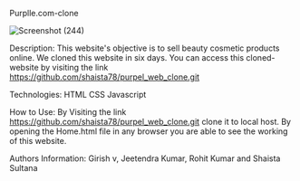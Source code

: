 Purplle.com-clone

![Screenshot (244)](https://user-images.githubusercontent.com/64050683/131240803-8b71a06b-f347-42a7-bc8d-358658772df4.png)


Description:
This website's objective is to sell beauty cosmetic products online. We cloned this website in six days. You can access this cloned-website by visiting the link https://github.com/shaista78/purpel_web_clone.git


Technologies:
HTML
CSS
Javascript


How to Use:
By Visiting the link https://github.com/shaista78/purpel_web_clone.git clone it to local host.
By opening the Home.html file in any browser you are able to see the working of this website.


Authors Information:
Girish v,
Jeetendra Kumar,
Rohit Kumar and 
Shaista Sultana



 

